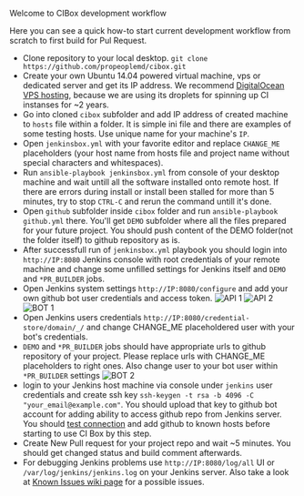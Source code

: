 Welcome to CIBox development workflow

Here you can see a quick how-to start current development workflow from scratch to first build for Pul Request.

* Clone repository to your local desktop. ```git clone https://github.com/propeoplemd/cibox.git```
* Create your own Ubuntu 14.04 powered virtual machine, vps or dedicated server and get its IP address. We recommend [DigitalOcean VPS hosting](http://bit.ly/cibox-digitalocean), because we are using its droplets for spinning up CI instanses for ~2 years.
* Go into cloned ```cibox``` subfolder and add IP address of created machine to ```hosts``` file within a folder. It is simple ini file and there are examples of some testing hosts. Use unique name for your machine's ```IP```.
* Open ```jenkinsbox.yml``` with your favorite editor and replace ```CHANGE_ME``` placeholders (your host name from hosts file and project name without special characters and whitespaces).
* Run ```ansible-playbook jenkinsbox.yml``` from console of your desktop machine and wait untill all the software installed onto remote host. If there are errors during install or install been stalled for more than 5 minutes, try to stop ```CTRL-C``` and rerun the command untill it's done.
* Open ```github``` subfolder inside ```cibox``` folder and run ```ansible-playbook github.yml``` there. You'll get ```DEMO``` subfolder where all the files prepared for your future project. You should push content of the DEMO folder(not the folder itself) to github repository as is.
* After successfull run of ```jenkinsbox.yml``` playbook you should login into ```http://IP:8080``` Jenkins console with root credentials of your remote machine and change some unfilled settings for Jenkins itself and ```DEMO``` and ```*PR_BUILDER``` jobs.
* Open Jenkins system settings ```http://IP:8080/configure``` and add your own github bot user credentials and access token.
![API 1](http://druler.com/drulerfiles/github/api1.png)
![API 2](http://druler.com/drulerfiles/github/api2.png)
![BOT 1](http://druler.com/drulerfiles/github/bot1.png)
* Open Jenkins users credentials ```http://IP:8080/credential-store/domain/_/``` and change CHANGE_ME placeholdered user with your bot's credentials.
* ```DEMO``` and ```*PR_BUILDER``` jobs should have appropriate urls to github repository of your project. Please replace urls with CHANGE_ME placeholders to right ones. Also change user to your bot user within ```*PR_BUILDER``` settings
![BOT 2](http://druler.com/drulerfiles/github/bot2.png)
* login to your Jenkins host machine via console under ```jenkins``` user credentials and create ssh key
```ssh-keygen -t rsa -b 4096 -C "your_email@example.com"```. You should upload that key to github bot account for adding ability to access github repo from Jenkins server. You should [test connection](https://help.github.com/articles/generating-ssh-keys/#step-5-test-the-connection) and add github to known hosts before starting to use CI Box by this step. 
* Create New Pull request for your project repo and wait ~5 minutes. You should get changed status and build comment afterwards.
* For debugging Jenkins problems use ```http://IP:8080/log/all``` UI or ```/var/log/jenkins/jenkins.log``` on your Jenkins server. Also take a look at [Known Issues wiki page](https://github.com/propeoplemd/cibox/wiki/Known-Issues) for a possible issues.
